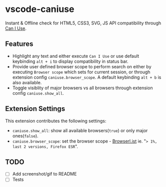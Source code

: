 # vscode-caniuse

Instant & Offline check for HTML5, CSS3, SVG, JS API compatibility through [Can I Use](http://caniuse.com/).

## Features

 - Highlight any text and either execute `Can I Use` or use default keybinding `alt + i` to display compatibility in status bar.
 - Provide user defined browser scope to perform search on either by executing `Browser scope` which sets for current session, or through extension config `caniuse.browser_scope`. A default keybinding `alt + b` is also available.
 - Toggle visiblity of major browsers vs all browsers through extension config `caniuse.show_all`.

## Extension Settings

This extension contributes the following settings:

* `caniuse.show_all`: show all available browsers(`true`) or only major ones(`false`).
* `caniuse.browser_scope`: set the browser scope - [Browserl.ist](http://browserl.ist/) ie. "`> 1%, last 2 versions, Firefox ESR`".

## TODO

- [ ] Add screenshot/gif to README
- [ ] Tests
